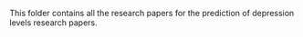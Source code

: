 This folder contains all the research papers for the prediction of depression levels research papers.
